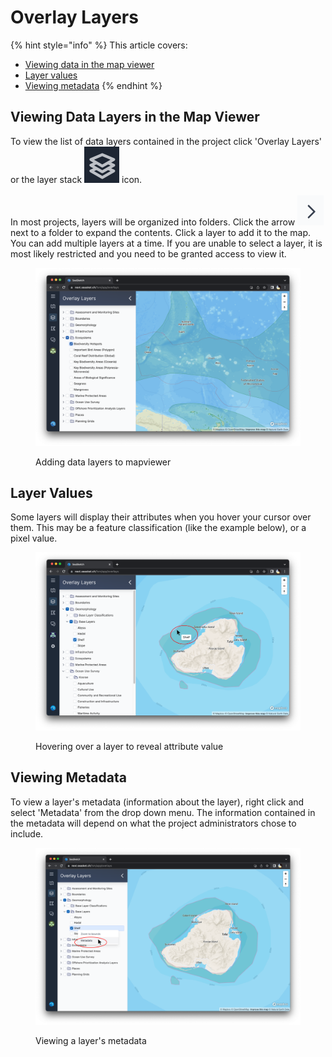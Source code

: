 # Overlay Layers

{% hint style="info" %}
This article covers:&#x20;

* [Viewing data in the map viewer](overlay-layers.md#undefined)
* [Layer values](overlay-layers.md#layer-values)
* [Viewing metadata](overlay-layers.md#viewing-metadata)
{% endhint %}

## Viewing Data Layers in the Map Viewer

To view the list of data layers contained in the project click 'Overlay Layers' or the layer stack <img src="../.gitbook/assets/image (1) (1).png" alt="" data-size="line"> icon.\
\
In most projects, layers will be organized into folders. Click the arrow <img src="../.gitbook/assets/image (8).png" alt="" data-size="line"> next to a folder to expand the contents. Click a layer to add it to the map. You can add multiple layers at a time. If you are unable to select a layer, it is most likely restricted and you need to be granted access to view it.

<figure><img src="../.gitbook/assets/Screenshot 2023-03-06 at 9.06.04 PM.png" alt=""><figcaption><p>Adding data layers to mapviewer</p></figcaption></figure>

## Layer Values

Some layers will display their attributes when you hover your cursor over them. This may be a feature classification (like the example below), or a pixel value.

<figure><img src="../.gitbook/assets/tooltip (2).png" alt=""><figcaption><p>Hovering over a layer to reveal attribute value</p></figcaption></figure>

## Viewing Metadata

To view a layer's metadata (information about the layer), right click and select 'Metadata' from the drop down menu. The information contained in the metadata will depend on what the project administrators chose to include.

<figure><img src="../.gitbook/assets/metadata.png" alt=""><figcaption><p>Viewing a layer's metadata</p></figcaption></figure>

